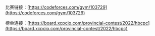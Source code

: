 比赛链接：[https://codeforces.com/gym/103729](https://codeforces.com/gym/103729)

榜单连接：[https://board.xcpcio.com/provincial-contest/2022/hbcpc](https://board.xcpcio.com/provincial-contest/2022/hbcpc)